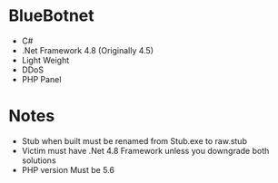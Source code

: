 # BlueBotnet
+ C#
+ .Net Framework 4.8 (Originally 4.5)
+ Light Weight
+ DDoS
+ PHP Panel

# Notes
+ Stub when built must be renamed from Stub.exe to raw.stub
+ Victim must have .Net 4.8 Framework unless you downgrade both solutions
+ PHP version Must be 5.6
